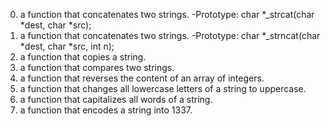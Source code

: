 0. a function that concatenates two strings.
	-Prototype: char *_strcat(char *dest, char *src);
1. a function that concatenates two strings.
	-Prototype: char *_strncat(char *dest, char *src, int n);
2. a function that copies a string.
3. a function that compares two strings.
4. a function that reverses the content of an array of integers.
5. a function that changes all lowercase letters of a string to uppercase.
6. a function that capitalizes all words of a string.
7. a function that encodes a string into 1337.
